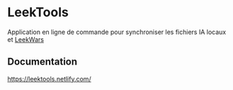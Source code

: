 # LeekTools

Application en ligne de commande pour synchroniser les fichiers IA locaux et [LeekWars](http://leekwars.com)

## Documentation

https://leektools.netlify.com/
